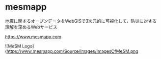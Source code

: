 # mesmapp
地震に関するオープンデータをWebGISで3次元的に可視化して，防災に対する理解を深めるWebサービス

https://www.mesmapp.com

![MeSM Logo](https://www.mesmapp.com/Source/Images/ImagesOfMeSM.png





